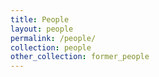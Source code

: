 ```yaml
---
title: People
layout: people
permalink: /people/
collection: people
other_collection: former_people
---
```

